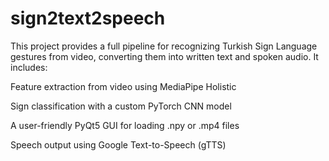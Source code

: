 # sign2text2speech
This project provides a full pipeline for recognizing Turkish Sign Language gestures from video, converting them into written text and spoken audio.
It includes:

Feature extraction from video using MediaPipe Holistic

Sign classification with a custom PyTorch CNN model

A user-friendly PyQt5 GUI for loading .npy or .mp4 files

Speech output using Google Text-to-Speech (gTTS)
